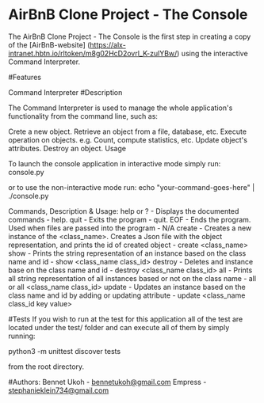 # AirBnB Clone Project - The Console

The AirBnB Clone Project - The Console is the first step in creating a copy of the [AirBnB-website] 
(https://alx-intranet.hbtn.io/rltoken/m8g02HcD2ovrl_K-zulYBw/) using the interactive Command Interpreter. 

#Features

Command Interpreter
#Description

The Command Interpreter is used to manage the whole application's functionality from the command line, such as:

Crete a new object.
Retrieve an object from a file, database, etc.
Execute operation on objects. e.g. Count, compute statistics, etc.
Update object's attributes.
Destroy an object.
Usage

To launch the console application in interactive mode simply run: console.py

or to use the non-interactive mode run: echo "your-command-goes-here" | ./console.py

Commands, Description & Usage:
help or ? - Displays the documented commands - help.
quit - Exits the program - quit.
EOF - Ends the program. Used when files are passed into the program - N/A
create - Creates a new instance of the <class_name>. Creates a Json file with the object representation, and prints the id of created object - create <class_name>
show - Prints the string representation of an instance based on the class name and id - show <class_name class_id>
destroy - Deletes and instance base on the class name and id - destroy <class_name class_id>
all - Prints all string representation of all instances based or not on the class name - all or all <class_name class_id>
update - Updates an instance based on the class name and id by adding or updating attribute - update <class_name class_id key value>

#Tests
If you wish to run at the test for this application all of the test are located under the test/ folder and can execute all of them by simply running:

python3 -m unittest discover tests

from the root directory.

#Authors:
Bennet Ukoh - bennetukoh@gmail.com
Empress - stephanieklein734@gmail.com
